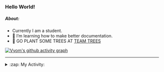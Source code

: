 ### Hello World!

##### About:
- Currently I am a student.
- 🌱 I’m learning how to make better documentation.
- 🌱 GO PLANT SOME TREES AT [TEAM TREES](https://teamtrees.org/)

[![Vyom's github activity graph](https://activity-graph.herokuapp.com/graph?username=Vyvy-vi)](https://github.com/ashutosh00710/github-readme-activity-graph)

---
<details>
  <summary>:zap: My Activity:</summary>
  
<!--START_SECTION:waka-->
![Code Time](http://img.shields.io/badge/Code%20Time-976%20hrs%2026%20mins-blue)

**I'm a Night 🦉** 

```text
🌞 Morning    98 commits     ███░░░░░░░░░░░░░░░░░░░░░░   13.8% 
🌆 Daytime    175 commits    ██████░░░░░░░░░░░░░░░░░░░   24.65% 
🌃 Evening    229 commits    ████████░░░░░░░░░░░░░░░░░   32.25% 
🌙 Night      208 commits    ███████░░░░░░░░░░░░░░░░░░   29.3%

```
📅 **I'm Most Productive on Sunday** 

```text
Monday       100 commits    ███░░░░░░░░░░░░░░░░░░░░░░   14.08% 
Tuesday      115 commits    ████░░░░░░░░░░░░░░░░░░░░░   16.2% 
Wednesday    89 commits     ███░░░░░░░░░░░░░░░░░░░░░░   12.54% 
Thursday     104 commits    ███░░░░░░░░░░░░░░░░░░░░░░   14.65% 
Friday       107 commits    ███░░░░░░░░░░░░░░░░░░░░░░   15.07% 
Saturday     78 commits     ██░░░░░░░░░░░░░░░░░░░░░░░   10.99% 
Sunday       117 commits    ████░░░░░░░░░░░░░░░░░░░░░   16.48%

```


📊 **This Week I Spent My Time On** 

```text
🔥 Editors: 
VS Code                  23 hrs 22 mins      █████████████████████████   100.0%

🐱‍💻 Projects: 
attendance-management-sys11 hrs 29 mins      ████████████░░░░░░░░░░░░░   49.17% 
credifi                  3 hrs 58 mins       ████░░░░░░░░░░░░░░░░░░░░░   17.04% 
CSF                      3 hrs 36 mins       ███░░░░░░░░░░░░░░░░░░░░░░   15.43% 
thirdweb-auth-next       2 hrs 35 mins       ██░░░░░░░░░░░░░░░░░░░░░░░   11.09% 
itosp-hackathon          59 mins             █░░░░░░░░░░░░░░░░░░░░░░░░   4.22%

```


 Last Updated on 21/11/2022 01:32:38 UTC
<!--END_SECTION:waka-->
</details>
